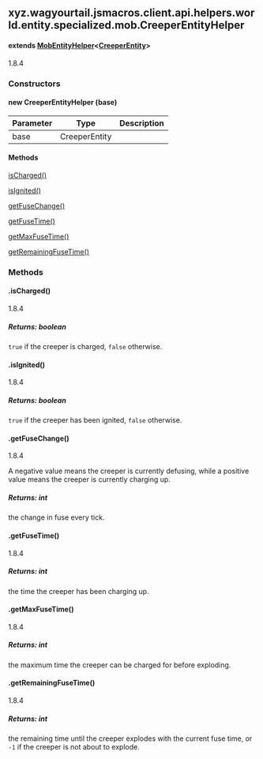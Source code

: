 

xyz.wagyourtail.jsmacros.client.api.helpers.world.entity.specialized.mob.CreeperEntityHelper
--------------------------------------------------------------------------------------------

#### extends [MobEntityHelper](1.9.2/xyz/wagyourtail/jsmacros/client/api/helpers/world/entity/MobEntityHelper.html)<[CreeperEntity](https://wagyourtail.xyz/Projects/MinecraftMappingViewer/App?mapping=INTERMEDIARY,YARN&version=1.20.5&search=net/minecraft/entity/mob/CreeperEntity)>

1.8.4

### Constructors

#### new CreeperEntityHelper (base)

| Parameter | Type | Description |
|---|---|---|
| base | CreeperEntity |  |



#### Methods

[isCharged()](#isCharged-)


[isIgnited()](#isIgnited-)


[getFuseChange()](#getFuseChange-)


[getFuseTime()](#getFuseTime-)


[getMaxFuseTime()](#getMaxFuseTime-)


[getRemainingFuseTime()](#getRemainingFuseTime-)



### Methods

#### .isCharged()

1.8.4


##### Returns: boolean

`true` if the creeper is charged, `false` otherwise.



#### .isIgnited()

1.8.4


##### Returns: boolean

`true` if the creeper has been ignited, `false` otherwise.



#### .getFuseChange()

1.8.4

A negative value means the creeper is currently defusing, while a positive value means the
creeper is currently charging up.


##### Returns: int

the change in fuse every tick.



#### .getFuseTime()

1.8.4


##### Returns: int

the time the creeper has been charging up.



#### .getMaxFuseTime()

1.8.4


##### Returns: int

the maximum time the creeper can be charged for before exploding.



#### .getRemainingFuseTime()

1.8.4


##### Returns: int

the remaining time until the creeper explodes with the current fuse time, or
`-1` if the creeper is not about to explode.




